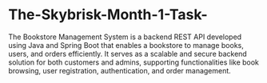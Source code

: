 # The-Skybrisk-Month-1-Task-
The Bookstore Management System is a backend REST API developed using Java and Spring Boot that enables a bookstore to manage books, users, and orders efficiently. It serves as a scalable and secure backend solution for both customers and admins, supporting functionalities like book browsing, user registration, authentication, and order management.

